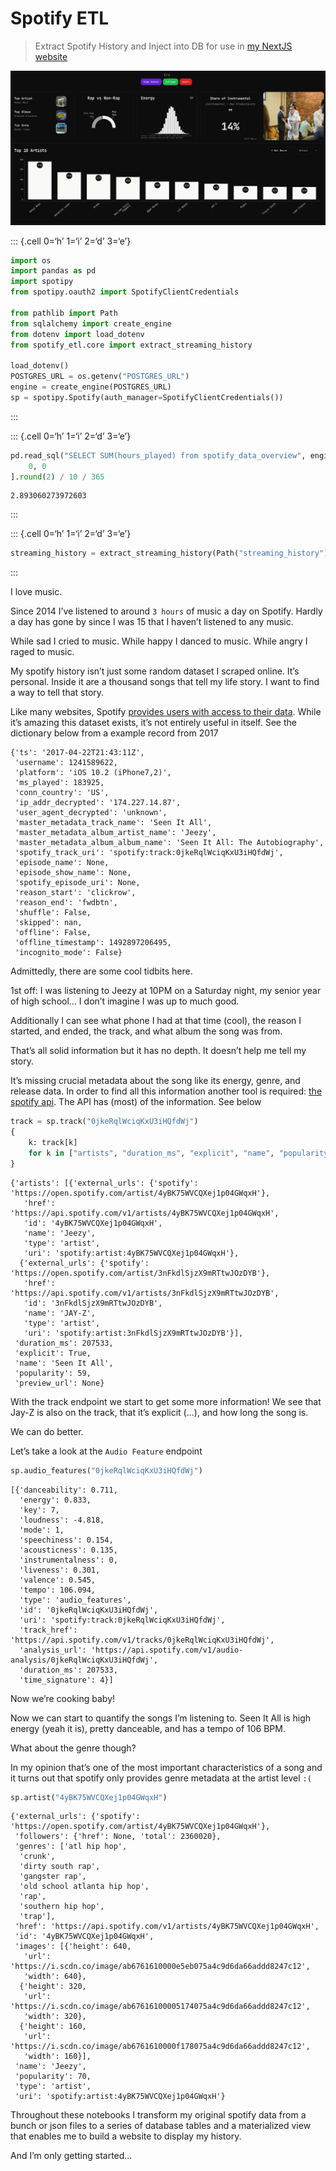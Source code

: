# Spotify ETL

> Extract Spotify History and Inject into DB for use in [my NextJS
> website](https://spotify-dashboard-sandy.vercel.app/)

![spotify history dashboard](images/spotify-history.png)

::: {.cell 0=‘h’ 1=‘i’ 2=‘d’ 3=‘e’}

``` python
import os
import pandas as pd
import spotipy
from spotipy.oauth2 import SpotifyClientCredentials

from pathlib import Path
from sqlalchemy import create_engine
from dotenv import load_dotenv
from spotify_etl.core import extract_streaming_history

load_dotenv()
POSTGRES_URL = os.getenv("POSTGRES_URL")
engine = create_engine(POSTGRES_URL)
sp = spotipy.Spotify(auth_manager=SpotifyClientCredentials())
```

:::

::: {.cell 0=‘h’ 1=‘i’ 2=‘d’ 3=‘e’}

``` python
pd.read_sql("SELECT SUM(hours_played) from spotify_data_overview", engine).iloc[
    0, 0
].round(2) / 10 / 365
```

<div class="cell-output cell-output-display">

    2.893060273972603

</div>

:::

::: {.cell 0=‘h’ 1=‘i’ 2=‘d’ 3=‘e’}

``` python
streaming_history = extract_streaming_history(Path("streaming_history"))
```

:::

I love music.

Since 2014 I’ve listened to around `3 hours` of music a day on Spotify.
Hardly a day has gone by since I was 15 that I haven’t listened to any
music.

While sad I cried to music. While happy I danced to music. While angry I
raged to music.

My spotify history isn’t just some random dataset I scraped online. It’s
personal. Inside it are a thousand songs that tell my life story. I want
to find a way to tell that story.

Like many websites, Spotify [provides users with access to their
data](https://support.spotify.com/us/article/data-rights-and-privacy-settings/?ref=related).
While it’s amazing this dataset exists, it’s not entirely useful in
itself. See the dictionary below from a example record from 2017

    {'ts': '2017-04-22T21:43:11Z',
     'username': 1241589622,
     'platform': 'iOS 10.2 (iPhone7,2)',
     'ms_played': 183925,
     'conn_country': 'US',
     'ip_addr_decrypted': '174.227.14.87',
     'user_agent_decrypted': 'unknown',
     'master_metadata_track_name': 'Seen It All',
     'master_metadata_album_artist_name': 'Jeezy',
     'master_metadata_album_album_name': 'Seen It All: The Autobiography',
     'spotify_track_uri': 'spotify:track:0jkeRqlWciqKxU3iHQfdWj',
     'episode_name': None,
     'episode_show_name': None,
     'spotify_episode_uri': None,
     'reason_start': 'clickrow',
     'reason_end': 'fwdbtn',
     'shuffle': False,
     'skipped': nan,
     'offline': False,
     'offline_timestamp': 1492897206495,
     'incognito_mode': False}

Admittedly, there are some cool tidbits here.

1st off: I was listening to Jeezy at 10PM on a Saturday night, my senior
year of high school… I don’t imagine I was up to much good.

Additionally I can see what phone I had at that time (cool), the reason
I started, and ended, the track, and what album the song was from.

That’s all solid information but it has no depth. It doesn’t help me
tell my story.

It’s missing crucial metadata about the song like its energy, genre, and
release data. In order to find all this information another tool is
required: [the spotify
api](https://developer.spotify.com/documentation/web-api/reference/get-track).
The API has (most) of the information. See below

``` python
track = sp.track("0jkeRqlWciqKxU3iHQfdWj")
{
    k: track[k]
    for k in ["artists", "duration_ms", "explicit", "name", "popularity", "preview_url"]
}
```

    {'artists': [{'external_urls': {'spotify': 'https://open.spotify.com/artist/4yBK75WVCQXej1p04GWqxH'},
       'href': 'https://api.spotify.com/v1/artists/4yBK75WVCQXej1p04GWqxH',
       'id': '4yBK75WVCQXej1p04GWqxH',
       'name': 'Jeezy',
       'type': 'artist',
       'uri': 'spotify:artist:4yBK75WVCQXej1p04GWqxH'},
      {'external_urls': {'spotify': 'https://open.spotify.com/artist/3nFkdlSjzX9mRTtwJOzDYB'},
       'href': 'https://api.spotify.com/v1/artists/3nFkdlSjzX9mRTtwJOzDYB',
       'id': '3nFkdlSjzX9mRTtwJOzDYB',
       'name': 'JAY-Z',
       'type': 'artist',
       'uri': 'spotify:artist:3nFkdlSjzX9mRTtwJOzDYB'}],
     'duration_ms': 207533,
     'explicit': True,
     'name': 'Seen It All',
     'popularity': 59,
     'preview_url': None}

With the track endpoint we start to get some more information! We see
that Jay-Z is also on the track, that it’s explicit (…), and how long
the song is.

We can do better.

Let’s take a look at the `Audio Feature` endpoint

``` python
sp.audio_features("0jkeRqlWciqKxU3iHQfdWj")
```

    [{'danceability': 0.711,
      'energy': 0.833,
      'key': 7,
      'loudness': -4.818,
      'mode': 1,
      'speechiness': 0.154,
      'acousticness': 0.135,
      'instrumentalness': 0,
      'liveness': 0.301,
      'valence': 0.545,
      'tempo': 106.094,
      'type': 'audio_features',
      'id': '0jkeRqlWciqKxU3iHQfdWj',
      'uri': 'spotify:track:0jkeRqlWciqKxU3iHQfdWj',
      'track_href': 'https://api.spotify.com/v1/tracks/0jkeRqlWciqKxU3iHQfdWj',
      'analysis_url': 'https://api.spotify.com/v1/audio-analysis/0jkeRqlWciqKxU3iHQfdWj',
      'duration_ms': 207533,
      'time_signature': 4}]

Now we’re cooking baby!

Now we can start to quantify the songs I’m listening to. Seen It All is
high energy (yeah it is), pretty danceable, and has a tempo of 106 BPM.

What about the genre though?

In my opinion that’s one of the most important characteristics of a song
and it turns out that spotify only provides genre metadata at the artist
level `:(`

``` python
sp.artist("4yBK75WVCQXej1p04GWqxH")
```

    {'external_urls': {'spotify': 'https://open.spotify.com/artist/4yBK75WVCQXej1p04GWqxH'},
     'followers': {'href': None, 'total': 2360020},
     'genres': ['atl hip hop',
      'crunk',
      'dirty south rap',
      'gangster rap',
      'old school atlanta hip hop',
      'rap',
      'southern hip hop',
      'trap'],
     'href': 'https://api.spotify.com/v1/artists/4yBK75WVCQXej1p04GWqxH',
     'id': '4yBK75WVCQXej1p04GWqxH',
     'images': [{'height': 640,
       'url': 'https://i.scdn.co/image/ab6761610000e5eb075a4c9d6da66addd8247c12',
       'width': 640},
      {'height': 320,
       'url': 'https://i.scdn.co/image/ab67616100005174075a4c9d6da66addd8247c12',
       'width': 320},
      {'height': 160,
       'url': 'https://i.scdn.co/image/ab6761610000f178075a4c9d6da66addd8247c12',
       'width': 160}],
     'name': 'Jeezy',
     'popularity': 70,
     'type': 'artist',
     'uri': 'spotify:artist:4yBK75WVCQXej1p04GWqxH'}

Throughout these notebooks I transform my original spotify data from a
bunch or json files to a series of database tables and a materialized
view that enables me to build a website to display my history.

And I’m only getting started…
